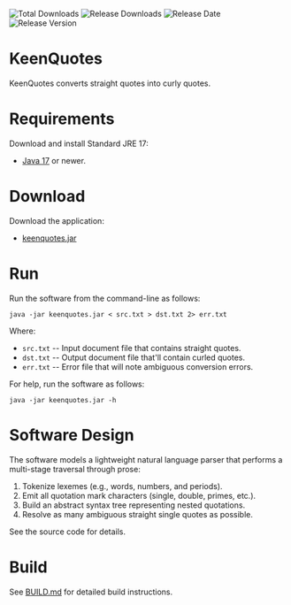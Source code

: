 ![Total Downloads](https://img.shields.io/github/downloads/DaveJarvis/keenquotes/total?color=blue&label=Total%20Downloads&style=flat) ![Release Downloads](https://img.shields.io/github/downloads/DaveJarvis/keenquotes/latest/total?color=purple&label=Release%20Downloads&style=flat) ![Release Date](https://img.shields.io/github/release-date/DaveJarvis/keenquotes?color=red&style=flat&label=Release%20Date) ![Release Version](https://img.shields.io/github/v/release/DaveJarvis/keenquotes?style=flat&label=Release)

# KeenQuotes

KeenQuotes converts straight quotes into curly quotes.

# Requirements

Download and install Standard JRE 17:

* [Java 17](https://bell-sw.com/pages/downloads/#/java-17-lts) or newer.

# Download

Download the application:

* [keenquotes.jar](https://github.com/DaveJarvis/keenquotes/releases/latest/download/keenquotes.jar)

# Run

Run the software from the command-line as follows:

    java -jar keenquotes.jar < src.txt > dst.txt 2> err.txt

Where:

* `src.txt` -- Input document file that contains straight quotes.
* `dst.txt` -- Output document file that'll contain curled quotes.
* `err.txt` -- Error file that will note ambiguous conversion errors.

For help, run the software as follows:

    java -jar keenquotes.jar -h

# Software Design

The software models a lightweight natural language parser that performs a
multi-stage traversal through prose:

1. Tokenize lexemes (e.g., words, numbers, and periods).
1. Emit all quotation mark characters (single, double, primes, etc.).
1. Build an abstract syntax tree representing nested quotations.
1. Resolve as many ambiguous straight single quotes as possible.

See the source code for details.

# Build

See [BUILD.md](BUILD.md) for detailed build instructions.

